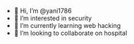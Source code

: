 - 👋 Hi, I’m @yani1786
- 👀 I’m interested in security
- 🌱 I’m currently learning web hacking
- 💞️ I’m looking to collaborate on hospital

<!---
yani1786/yani1786 is a ✨ special ✨ repository because its `README.md` (this file) appears on your GitHub profile.
You can click the Preview link to take a look at your changes.
--->
